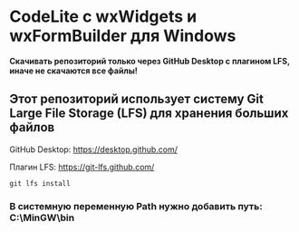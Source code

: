 # CodeLite с wxWidgets и wxFormBuilder для Windows
 

**Скачивать репозиторий только через GitHub Desktop с плагином LFS, иначе не скачаются все файлы!**

## Этот репозиторий использует систему Git Large File Storage (LFS) для хранения больших файлов

GitHub Desktop: https://desktop.github.com/

Плагин LFS: https://git-lfs.github.com/

```
git lfs install
```

### В системную переменную Path нужно добавить путь: C:\MinGW\bin
